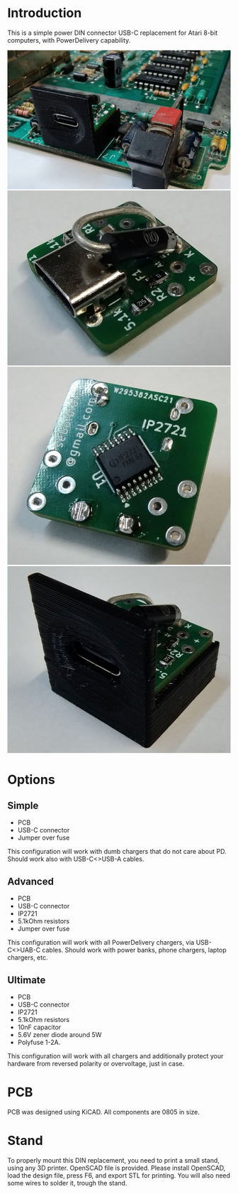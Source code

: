# Introduction

This is a simple power DIN connector USB-C replacement for Atari 8-bit computers, with PowerDelivery capability.

![mounted](images/mounted.jpg)
![top](images/top.jpg)
![bottom](images/bottom.jpg)
![assembled](images/assembled.jpg)

# Options

## Simple

* PCB
* USB-C connector
* Jumper over fuse

This configuration will work with dumb chargers that do not care about PD. Should work also with USB-C<>USB-A cables.

## Advanced

* PCB
* USB-C connector
* IP2721
* 5.1kOhm resistors
* Jumper over fuse

This configuration will work with all PowerDelivery chargers, via USB-C<>UAB-C cables. Should work with power banks, phone chargers, laptop chargers, etc.

## Ultimate

* PCB
* USB-C connector
* IP2721
* 5.1kOhm resistors
* 10nF capacitor
* 5.6V zener diode around 5W
* Polyfuse 1-2A.

This configuration will work with all chargers and additionally protect your hardware from reversed polarity or overvoltage, just in case.

# PCB

PCB was designed using KiCAD. All components are 0805 in size.

# Stand

To properly mount this DIN replacement, you need to print a small stand, using any 3D printer. OpenSCAD file is provided. Please install OpenSCAD, load the design file, press F6, and export STL for printing. You will also need some wires to solder it, trough the stand.
